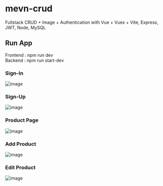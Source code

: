 # mevn-crud
Fullstack CRUD + Image + Authentication with Vue + Vuex + Vite, Express, JWT, Node, MySQL

## Run App
Frontend : npm run dev <br/>
Backend  : npm run start-dev 

### Sign-In
![image](https://github.com/mickooos/mevn-crud/assets/93990340/cdcef28d-601d-4e38-8723-a78e22ad1d39)
### Sign-Up
![image](https://github.com/mickooos/mevn-crud/assets/93990340/903d5aec-e332-4fba-bfab-2dabd6ecd687)
### Product Page
![image](https://github.com/mickooos/mevn-crud/assets/93990340/eae11a84-0227-4054-a5c9-d01ca5cac1c0)
### Add Product
![image](https://github.com/mickooos/mevn-crud/assets/93990340/1488377f-be96-4ae1-971f-45fba8bd196f)
### Edit Product
![image](https://github.com/mickooos/mevn-crud/assets/93990340/fa04c1ec-8f9d-43c0-9f5a-b39c2879a590)
